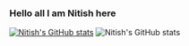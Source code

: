 ### Hello all I am Nitish here
[![Nitish's GitHub stats](https://github-readme-stats.vercel.app/api?username=Nitish36&count_private=true)](https://github.com/Nitish36/github-readme-stats)
![Nitish's GitHub stats](https://github-readme-stats.vercel.app/api?username=Nitish36&show_icons=true)
